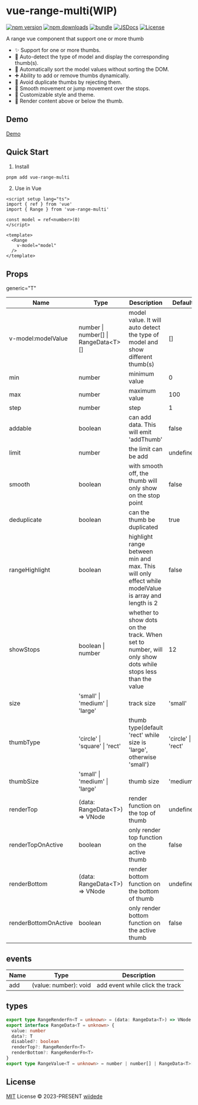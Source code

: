 # vue-range-multi(WIP)

[![npm version][npm-version-src]][npm-version-href]
[![npm downloads][npm-downloads-src]][npm-downloads-href]
[![bundle][bundle-src]][bundle-href]
[![JSDocs][jsdocs-src]][jsdocs-href]
[![License][license-src]][license-href]

A range vue component that support one or more thumb

- ✨ Support for one or more thumbs.
- 🔄 Auto-detect the type of model and display the corresponding thumb(s).
- 🔀 Automatically sort the model values without sorting the DOM.
- ➕ Ability to add or remove thumbs dynamically.
- 🚫 Avoid duplicate thumbs by rejecting them.
- 🏃 Smooth movement or jump movement over the stops.
- 🎨 Customizable style and theme.
- 📝 Render content above or below the thumb.

## Demo

[Demo](https://range.wiidede.space/)

## Quick Start

1. Install

```bash
pnpm add vue-range-multi
```

2. Use in Vue

```vue
<script setup lang="ts">
import { ref } from 'vue'
import { Range } from 'vue-range-multi'

const model = ref<number>(0)
</script>

<template>
  <Range
    v-model="model"
  />
</template>
```

## Props

generic="T"

| Name | Type | Description | Default | Required |
| --- | --- | --- | --- | --- |
| v-model:modelValue | number \| number[] \| RangeData\<T>[] | model value. It will auto detect the type of model and show different thumb(s) | [] | true |
| min | number | minimum value | 0 | |
| max | number | maximum value | 100 | |
| step | number | step | 1 | |
| addable | boolean | can add data. This will emit 'addThumb' | false | |
| limit | number | the limit can be add | undefined | |
| smooth | boolean | with smooth off, the thumb will only show on the stop point | false | |
| deduplicate | boolean | can the thumb be duplicated | true | |
| rangeHighlight | boolean | highlight range between min and max. This will only effect while modelValue is array and length is 2 | false | |
| showStops | boolean \| number | whether to show dots on the track. When set to number, will only show dots while stops less than the value | 12 | |
| size | 'small' \| 'medium' \| 'large' | track size | 'small' | |
| thumbType | 'circle' \| 'square' \| 'rect' | thumb type(default 'rect' while size is 'large', otherwise 'small') | 'circle' \| 'rect' | |
| thumbSize | 'small' \| 'medium' \| 'large' | thumb size | 'medium' | |
| renderTop | (data: RangeData\<T>) => VNode | render function on the top of thumb | undefined | |
| renderTopOnActive | boolean | only render top function on the active thumb | false | |
| renderBottom | (data: RangeData\<T>) => VNode | render bottom function on the bottom of thumb | undefined | |
| renderBottomOnActive | boolean | only render bottom function on the active thumb | false | |

## events

| Name | Type| Description |
| --- | --- | --- |
| add | (value: number): void | add event while click the track |

## types

```ts
export type RangeRenderFn<T = unknown> = (data: RangeData<T>) => VNode
export interface RangeData<T = unknown> {
  value: number
  data?: T
  disabled?: boolean
  renderTop?: RangeRenderFn<T>
  renderBottom?: RangeRenderFn<T>
}
export type RangeValue<T = unknown> = number | number[] | RangeData<T>[]
```

## License

[MIT](./LICENSE) License © 2023-PRESENT [wiidede](https://github.com/wiidede)

<!-- Badges -->

[npm-version-src]: https://img.shields.io/npm/v/vue-range-multi?style=flat&colorA=080f12&colorB=1fa669
[npm-version-href]: https://npmjs.com/package/vue-range-multi
[npm-downloads-src]: https://img.shields.io/npm/dm/vue-range-multi?style=flat&colorA=080f12&colorB=1fa669
[npm-downloads-href]: https://npmjs.com/package/vue-range-multi
[bundle-src]: https://img.shields.io/bundlephobia/minzip/vue-range-multi?style=flat&colorA=080f12&colorB=1fa669&label=minzip
[bundle-href]: https://bundlephobia.com/result?p=vue-range-multi
[license-src]: https://img.shields.io/github/license/wiidede/vue-range-multi.svg?style=flat&colorA=080f12&colorB=1fa669
[license-href]: https://github.com/wiidede/vue-range-multi/blob/main/LICENSE
[jsdocs-src]: https://img.shields.io/badge/jsdocs-reference-080f12?style=flat&colorA=080f12&colorB=1fa669
[jsdocs-href]: https://www.jsdocs.io/package/vue-range-multi

